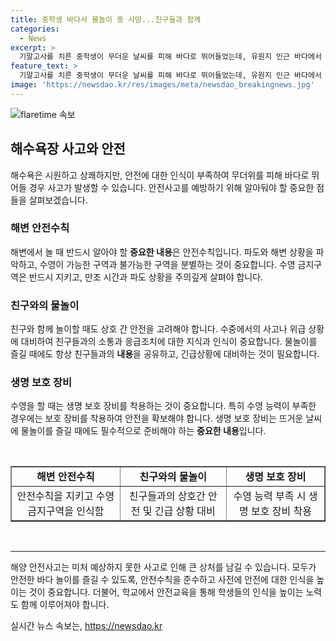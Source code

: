 ```yaml
---
title: 중학생 바다서 물놀이 중 사망...친구들과 함께
categories:
  - News
excerpt: >
  기말고사를 치른 중학생이 무더운 날씨를 피해 바다로 뛰어들었는데, 유원지 인근 바다에서 물놀이를 하던 중 심각한 사고로 사망했다. 14세 중학생 A군은 수영 금지구역에서 물놀이를 한 후 심정지 상태로 발견되어 병원으로 이송됐지만 숨졌다. 사고 경위를 조사 중인 경찰은 사망 원인과 함께 친구들의 목격 진술을 확인 중이다. 고향 목포시에서 이같은 비극이 일어나 큰 충격을 안겨주고 있다.
feature_text: >
  기말고사를 치른 중학생이 무더운 날씨를 피해 바다로 뛰어들었는데, 유원지 인근 바다에서 물놀이를 하던 중 심각한 사고로 사망했다. 14세 중학생 A군은 수영 금지구역에서 물놀이를 한 후 심정지 상태로 발견되어 병원으로 이송됐지만 숨졌다. 사고 경위를 조사 중인 경찰은 사망 원인과 함께 친구들의 목격 진술을 확인 중이다. 고향 목포시에서 이같은 비극이 일어나 큰 충격을 안겨주고 있다.
image: 'https://newsdao.kr/res/images/meta/newsdao_breakingnews.jpg'
---
```


<p><img src="https://newsdao.kr/res/images/meta/newsdao_breakingnews.jpg" alt="flaretime 속보" /></p>

<h2 data-ke-size="size26">해수욕장 사고와 안전</h2>

<p data-ke-size="size16">해수욕은 시원하고 상쾌하지만, 안전에 대한 인식이 부족하여 무더위를 피해 바다로 뛰어들 경우 사고가 발생할 수 있습니다. 안전사고를 예방하기 위해 알아둬야 할 중요한 점들을 살펴보겠습니다.</p>

<h3 data-ke-size="size24">해변 안전수칙</h3>

<p data-ke-size="size16">해변에서 놀 때 반드시 알아야 할 <b>중요한 내용</b>은 안전수칙입니다. 파도와 해변 상황을 파악하고, 수영이 가능한 구역과 불가능한 구역을 분별하는 것이 중요합니다. 수영 금지구역은 반드시 지키고, 만조 시간과 파도 상황을 주의깊게 살펴야 합니다.</p>

<h3 data-ke-size="size24">친구와의 물놀이</h3>

<p data-ke-size="size16">친구와 함께 놀이할 때도 상호 간 안전을 고려해야 합니다. 수중에서의 사고나 위급 상황에 대비하여 친구들과의 소통과 응급조치에 대한 지식과 인식이 중요합니다. 물놀이를 즐길 때에도 항상 친구들과의 <b>내용</b>을 공유하고, 긴급상황에 대비하는 것이 필요합니다.</p>

<h3 data-ke-size="size24">생명 보호 장비</h3>

<p data-ke-size="size16">수영을 할 때는 생명 보호 장비를 착용하는 것이 중요합니다. 특히 수영 능력이 부족한 경우에는 보호 장비를 착용하여 안전을 확보해야 합니다. 생명 보호 장비는 뜨거운 날씨에 물놀이를 즐길 때에도 필수적으로 준비해야 하는 <b>중요한 내용</b>입니다.</p>

<p data-ke-size="size16">&nbsp;</p>

<table style="width: 100%;" border="1">
<tbody>
<tr>
<td style="text-align: center; height: 17px;"><b>해변 안전수칙</b></td>
<td style="text-align: center; height: 17px;"><b>친구와의 물놀이</b></td>
<td style="text-align: center; height: 17px;"><b>생명 보호 장비</b></td>
</tr>
<tr>
<td style="text-align: center;">안전수칙을 지키고 수영 금지구역을 인식함</td>
<td style="text-align: center;">친구들과의 상호간 안전 및 긴급 상황 대비</td>
<td style="text-align: center;">수영 능력 부족 시 생명 보호 장비 착용</td>
</tr>
</tbody>
</table>

<p data-ke-size="size16">&nbsp;</p>

<hr>

<p data-ke-size="size16">해양 안전사고는 미처 예상하지 못한 사고로 인해 큰 상처를 남길 수 있습니다. 모두가 안전한 바다 놀이를 즐길 수 있도록, 안전수칙을 준수하고 사전에 안전에 대한 인식을 높이는 것이 중요합니다. 더불어, 학교에서 안전교육을 통해 학생들의 인식을 높이는 노력도 함께 이루어져야 합니다.</p>
실시간 뉴스 속보는, <a href="https://newsdao.kr" rel="dofollow">https://newsdao.kr</a>


